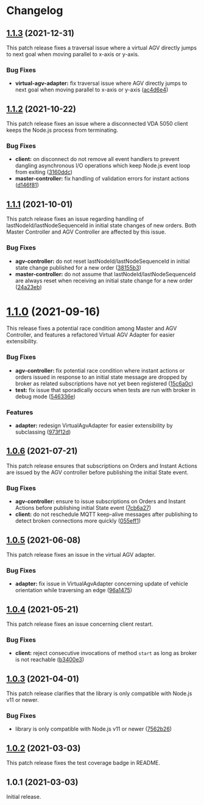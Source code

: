 # Changelog

## [1.1.3](https://github.com/coatyio/vda-5050-lib.js/compare/v1.1.2...v1.1.3) (2021-12-31)

This patch release fixes a traversal issue where a virtual AGV
directly jumps to next goal when moving parallel to x-axis or y-axis.

### Bug Fixes

* **virtual-agv-adapter:** fix traversal issue where AGV directly jumps to next goal when moving parallel to x-axis or y-axis ([ac4d6e4](https://github.com/coatyio/vda-5050-lib.js/commit/ac4d6e43aed6b9040afab860ecd45db346c1c653))

## [1.1.2](https://github.com/coatyio/vda-5050-lib.js/compare/v1.1.1...v1.1.2) (2021-10-22)

This patch release fixes an issue where a disconnected VDA 5050 client
keeps the Node.js process from terminating.

### Bug Fixes

* **client:** on disconnect do not remove all event handlers to prevent dangling asynchronous I/O operations which keep Node.js event loop from exiting ([3160ddc](https://github.com/coatyio/vda-5050-lib.js/commit/3160ddc02693bb7706fd29da6ec76fa444b5dd1f))
* **master-controller:** fix handling of validation errors for instant actions ([d146f81](https://github.com/coatyio/vda-5050-lib.js/commit/d146f819b03380af73224bba091409c1ced8b20b))

## [1.1.1](https://github.com/coatyio/vda-5050-lib.js/compare/v1.1.0...v1.1.1) (2021-10-01)

This patch release fixes an issue regarding handling of lastNodeId/lastNodeSequenceId 
in initial state changes of new orders. Both Master Controller and AGV Controller are
affected by this issue.

### Bug Fixes

* **agv-controller:** do not reset lastNodeId/lastNodeSequenceId in initial state change published for a new order ([38155b3](https://github.com/coatyio/vda-5050-lib.js/commit/38155b328152f334a13db1a4acc3aeca6d707a75))
* **master-controller:** do not assume that lastNodeId/lastNodeSequenceId are always reset when receiving an initial state change for a new order ([24a23eb](https://github.com/coatyio/vda-5050-lib.js/commit/24a23eb5391af7a1a7bd7736e998dea1ef53402e))

# [1.1.0](https://github.com/coatyio/vda-5050-lib.js/compare/v1.0.6...v1.1.0) (2021-09-16)

This release fixes a potential race condition among Master and AGV Controller, and 
features a refactored Virtual AGV Adapter for easier extensibility. 

### Bug Fixes

* **agv-controller:** fix potential race condition where instant actions or orders issued in response to an initial state message are dropped by broker as related subscriptions have not yet been registered ([15c6a0c](https://github.com/coatyio/vda-5050-lib.js/commit/15c6a0c352ce71704f65521244df5de8fd9a4bf5))
* **test:** fix issue that sporadically occurs when tests are run with broker in debug mode ([546336e](https://github.com/coatyio/vda-5050-lib.js/commit/546336efff4fc9e1227cbd57352d400691c42852))


### Features

* **adapter:** redesign VirtualAgvAdapter for easier extensibility by subclassing ([973f12d](https://github.com/coatyio/vda-5050-lib.js/commit/973f12d47150dac53f6196032400950da201bf58))

## [1.0.6](https://github.com/coatyio/vda-5050-lib.js/compare/v1.0.5...v1.0.6) (2021-07-21)

This patch release ensures that subscriptions on Orders and Instant Actions are issued by the AGV controller before publishing the initial State event.

### Bug Fixes

* **agv-controller:** ensure to issue subscriptions on Orders and Instant Actions before publishing initial State event ([7cb6a27](https://github.com/coatyio/vda-5050-lib.js/commit/7cb6a27ccd6ce1118ad267d5911c51b05fcb8899))
* **client:** do not reschedule MQTT keep-alive messages after publishing to detect broken connections more quickly ([055eff1](https://github.com/coatyio/vda-5050-lib.js/commit/055eff1f1163f56844e84b34fc57e6aa2cd9cad4))

## [1.0.5](https://github.com/coatyio/vda-5050-lib.js/compare/v1.0.4...v1.0.5) (2021-06-08)

This patch release fixes an issue in the virtual AGV adapter.

### Bug Fixes

* **adapter:** fix issue in VirtualAgvAdapter concerning update of vehicle orientation while traversing an edge ([96a1475](https://github.com/coatyio/vda-5050-lib.js/commit/96a14752f8da78c182f08d866f64efc1cf947c2e))

## [1.0.4](https://github.com/coatyio/vda-5050-lib.js/compare/v1.0.3...v1.0.4) (2021-05-21)

This patch release fixes an issue concerning client restart.

### Bug Fixes

* **client:** reject consecutive invocations of method `start` as long as broker is not reachable ([b3400e3](https://github.com/coatyio/vda-5050-lib.js/commit/b3400e38611c8118190727e1c95d56e2dd70a428))

## [1.0.3](https://github.com/coatyio/vda-5050-lib.js/compare/v1.0.2...v1.0.3) (2021-04-01)

This patch release clarifies that the library is only compatible with Node.js v11 or newer.

### Bug Fixes

* library is only compatible with Node.js v11 or newer ([7562b26](https://github.com/coatyio/vda-5050-lib.js/commit/7562b2649ba3b1e0d91f6b441ea72dc0830be243))

## [1.0.2](https://github.com/coatyio/vda-5050-lib.js/compare/v1.0.1...v1.0.2) (2021-03-03)

This patch release fixes the test coverage badge in README.

## 1.0.1 (2021-03-03)

Initial release.